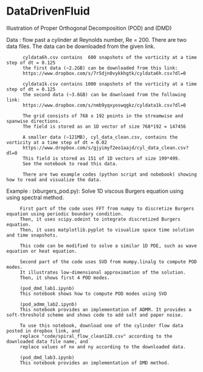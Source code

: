 # DataDrivenFluid
Illustration of Proper Orthogonal Decomposition (POD) and (DMD)

Data    : flow past a cylinder at Reynolds number, Re = 200. There are two data files.
          The data can be downloaded from the given link.

          cyldata6h.csv contains  600 snapshots of the vorticity at a time step of dt = 0.125
          the first data (~2.2GB) can be downloaded from this link:
          https://www.dropbox.com/s/7r5djn0vykkhgtk/cyldata6h.csv?dl=0
          
          cyldata1k.csv contains 1000 snapshots of the vorticity at a time step of dt = 0.125
          the second data (~3.6GB) can be downloaed from the following link:
          https://www.dropbox.com/s/nmb9yqxyoswqgkz/cyldata1k.csv?dl=0
            
          The grid consists of 768 x 192 points in the streamwise and spanwise directions. 
          The field is stored as an 1D vector of size 768*192 = 147456
          
          A smaller data (~121MB), cyl_data_clean.csv, contains the vorticity at a time step of dt = 0.02
          https://www.dropbox.com/s/gjyimyf2eo1aajd/cyl_data_clean.csv?dl=0
          This field is stored as 151 of 1D vectors of size 199*499.
          See the notebook to read this data. 
          
          There are two example codes (python script and nobebook) showing how to read and visualize the data. 
          
Example : (xburgers_pod.py): 
         Solve 1D viscous Burgers equation using using spectral method.
         
         First part of the code uses FFT from numpy to discretize Burgers equation using periodic boundary condition.
         Then, it uses scipy.odeint to integrate discretized Burgers equation.
         Then, it uses matplotlib.pyplot to visualize space time solution and time snapshots.
         
         This code can be modified to solve a similar 1D PDE, such as wave equation or heat equation. 
         
         Second part of the code uses SVD from mumpy.linalg to compute POD modes. 
         It illustrates low-dimensional approximation of the solution.
         Then, it shows first 4 POD modes.

         (pod_dmd_lab1.ipynb)
         This notebook shows how to compute POD modes using SVD

         (pod_admm_lab2.ipynb)
         This notebook provides an implementation of ADMM. It provides a soft-threshold scheme and shows code to add salt and paper noise.

         To use this notebook, download one of the cylinder flow data posted in dropbox link, and 
         replace "code/spiral_flow_clean128.csv" according to the downloaded data file name, and
         replace values of nx and ny according to the downloaded data. 

         (pod_dmd_lab3.ipynb)
         This notebook provides an implementation of DMD method. 
